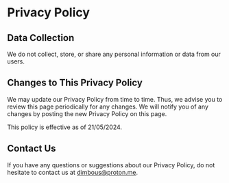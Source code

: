 # Privacy Policy

## Data Collection

We do not collect, store, or share any personal information or data from our users.

## Changes to This Privacy Policy

We may update our Privacy Policy from time to time. Thus, we advise you to review this page periodically for any changes. We will notify you of any changes by posting the new Privacy Policy on this page.

This policy is effective as of 21/05/2024.

## Contact Us

If you have any questions or suggestions about our Privacy Policy, do not hesitate to contact us at dimbous@proton.me.
